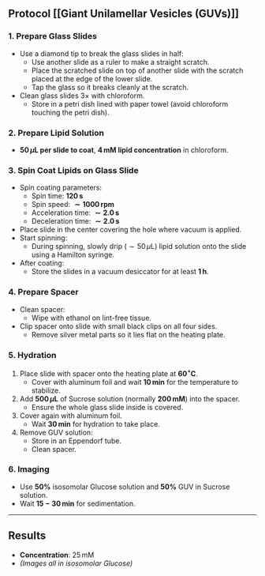 ## Protocol [[Giant Unilamellar Vesicles (GUVs)]]

### 1. Prepare Glass Slides
- Use a diamond tip to break the glass slides in half:
  - Use another slide as a ruler to make a straight scratch.
  - Place the scratched slide on top of another slide with the scratch placed at the edge of the lower slide.
  - Tap the glass so it breaks cleanly at the scratch.
- Clean glass slides $3 \times$ with chloroform.
  - Store in a petri dish lined with paper towel (avoid chloroform touching the petri dish).

### 2. Prepare Lipid Solution
- **$50 \, \mu\mathrm{L}$ per slide to coat**, **$4 \, \mathrm{mM}$ lipid concentration** in chloroform.

### 3. Spin Coat Lipids on Glass Slide
- Spin coating parameters:
  - Spin time: **$120 \, \mathrm{s}$**
  - Spin speed: **$\sim 1000 \, \mathrm{rpm}$**
  - Acceleration time: **$\sim 2.0 \, \mathrm{s}$**
  - Deceleration time: **$\sim 2.0 \, \mathrm{s}$**
- Place slide in the center covering the hole where vacuum is applied.
- Start spinning:
  - During spinning, slowly drip ($\sim 50 \, \mu\mathrm{L}$) lipid solution onto the slide using a Hamilton syringe.
- After coating:
  - Store the slides in a vacuum desiccator for at least **$1 \, \mathrm{h}$**.

### 4. Prepare Spacer
- Clean spacer:
  - Wipe with ethanol on lint-free tissue.
- Clip spacer onto slide with small black clips on all four sides.
  - Remove silver metal parts so it lies flat on the heating plate.

### 5. Hydration
1. Place slide with spacer onto the heating plate at **$60^\circ \mathrm{C}$**.
   - Cover with aluminum foil and wait **$10 \, \mathrm{min}$** for the temperature to stabilize.
2. Add **$500 \, \mu\mathrm{L}$** of Sucrose solution (normally **$200 \, \mathrm{mM}$**) into the spacer.
   - Ensure the whole glass slide inside is covered.
3. Cover again with aluminum foil.
   - Wait **$30 \, \mathrm{min}$** for hydration to take place.
4. Remove GUV solution:
   - Store in an Eppendorf tube.
   - Clean spacer.

### 6. Imaging
- Use **$50\%$** isosomolar Glucose solution and **$50\%$** GUV in Sucrose solution.
- Wait **$15-30 \, \mathrm{min}$** for sedimentation.

---

## Results
- **Concentration**: $25 \, \mathrm{mM}$  
- *(Images all in isosomolar Glucose)*
